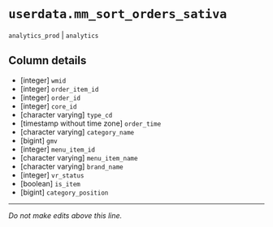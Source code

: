 # `userdata.mm_sort_orders_sativa`
`analytics_prod` | `analytics`

## Column details
* [integer]   `wmid`
* [integer]   `order_item_id`
* [integer]   `order_id`
* [integer]   `core_id`
* [character varying] `type_cd`
* [timestamp without time zone] `order_time`
* [character varying] `category_name`
* [bigint]    `gmv`
* [integer]   `menu_item_id`
* [character varying] `menu_item_name`
* [character varying] `brand_name`
* [integer]   `vr_status`
* [boolean]   `is_item`
* [bigint]    `category_position`

-------------------------------------------------------------------------------
*Do not make edits above this line.*

